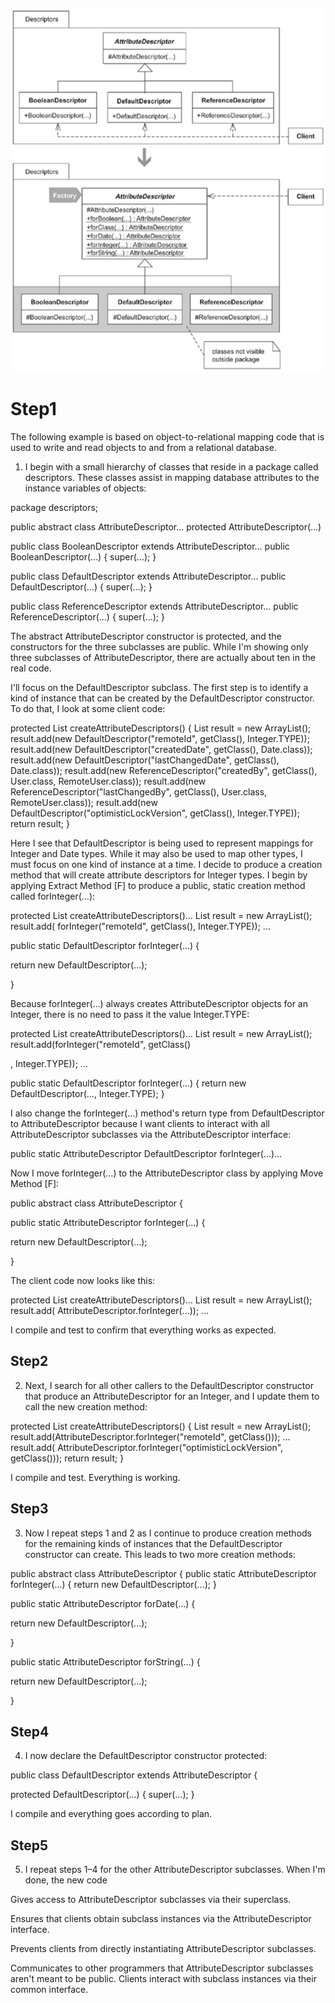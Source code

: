 ![encapsulate class with factory](./Screenshot%20from%202020-09-08%2006-40-05.png)

# Step1
The following example is based on object-to-relational mapping code that is used to write and read objects to and from a relational database.

1. I begin with a small hierarchy of classes that reside in a package called descriptors. These classes assist in mapping database attributes to the instance variables of objects:

package descriptors;

public abstract class AttributeDescriptor...
   protected AttributeDescriptor(...)

public class BooleanDescriptor extends AttributeDescriptor...
   public BooleanDescriptor(...) {
      super(...);
   }

public class DefaultDescriptor extends AttributeDescriptor...
   public DefaultDescriptor(...) {
      super(...);
   }

public class ReferenceDescriptor extends AttributeDescriptor...
   public ReferenceDescriptor(...) {
      super(...);
   }

The abstract AttributeDescriptor constructor is protected, and the constructors for the three subclasses are public. While I'm showing only three subclasses of AttributeDescriptor, there are actually about ten in the real code.

I'll focus on the DefaultDescriptor subclass. The first step is to identify a kind of instance that can be created by the DefaultDescriptor constructor. To do that, I look at some client code:

protected List createAttributeDescriptors() {
   List result = new ArrayList();
   result.add(new DefaultDescriptor("remoteId", getClass(), Integer.TYPE));
   result.add(new DefaultDescriptor("createdDate", getClass(), Date.class));
   result.add(new DefaultDescriptor("lastChangedDate", getClass(), Date.class));
   result.add(new ReferenceDescriptor("createdBy", getClass(), User.class,
      RemoteUser.class));
   result.add(new ReferenceDescriptor("lastChangedBy", getClass(), User.class,
      RemoteUser.class));
   result.add(new DefaultDescriptor("optimisticLockVersion", getClass(), Integer.TYPE));
   return result;
}

Here I see that DefaultDescriptor is being used to represent mappings for Integer and Date types. While it may also be used to map other types, I must focus on one kind of instance at a time. I decide to produce a creation method that will create attribute descriptors for Integer types. I begin by applying Extract Method [F] to produce a public, static creation method called forInteger(…):

protected List createAttributeDescriptors()...
   List result = new ArrayList();
   result.add(
forInteger("remoteId", getClass(), Integer.TYPE));
   ...


public static DefaultDescriptor forInteger(...) {
   
return new DefaultDescriptor(...);

}


Because forInteger(…) always creates AttributeDescriptor objects for an Integer, there is no need to pass it the value Integer.TYPE:

protected List createAttributeDescriptors()...
   List result = new ArrayList();
   result.add(forInteger("remoteId", getClass()

, Integer.TYPE));
   ...

public static DefaultDescriptor forInteger(...) {
   return new DefaultDescriptor(..., 
Integer.TYPE);
}

I also change the forInteger(…) method's return type from DefaultDescriptor to AttributeDescriptor because I want clients to interact with all AttributeDescriptor subclasses via the AttributeDescriptor interface:

public static 
AttributeDescriptor 
DefaultDescriptor forInteger(...)...


Now I move forInteger(…) to the AttributeDescriptor class by applying Move Method [F]:

public abstract class AttributeDescriptor {
   
public static AttributeDescriptor forInteger(...) {
      
return new DefaultDescriptor(...);
   
}


The client code now looks like this:

protected List createAttributeDescriptors()...
   List result = new ArrayList();
   result.add(
AttributeDescriptor.forInteger(...));
   ...

I compile and test to confirm that everything works as expected.

## Step2
2. Next, I search for all other callers to the DefaultDescriptor constructor that produce an AttributeDescriptor for an Integer, and I update them to call the new creation method:

protected List createAttributeDescriptors() {
   List result = new ArrayList();
   result.add(AttributeDescriptor.forInteger("remoteId", getClass()));
   ...
   result.add(
AttributeDescriptor.forInteger("optimisticLockVersion", getClass()));
   return result;
}

I compile and test. Everything is working.

## Step3
3. Now I repeat steps 1 and 2 as I continue to produce creation methods for the remaining kinds of instances that the DefaultDescriptor constructor can create. This leads to two more creation methods:

public abstract class AttributeDescriptor {
   public static AttributeDescriptor forInteger(...) {
      return new DefaultDescriptor(...);
   }

   
public static AttributeDescriptor forDate(...) {
      
return new DefaultDescriptor(...);
   
}

   
public static AttributeDescriptor forString(...) {
      
return new DefaultDescriptor(...);
   
}

## Step4
4. I now declare the DefaultDescriptor constructor protected:

public class DefaultDescriptor extends AttributeDescriptor {
   
protected DefaultDescriptor(...) {
      super(...);
   }

I compile and everything goes according to plan.

## Step5
5. I repeat steps 1–4 for the other AttributeDescriptor subclasses. When I'm done, the new code

Gives access to AttributeDescriptor subclasses via their superclass.

Ensures that clients obtain subclass instances via the AttributeDescriptor interface.

Prevents clients from directly instantiating AttributeDescriptor subclasses.

Communicates to other programmers that AttributeDescriptor subclasses aren't meant to be public. Clients interact with subclass instances via their common interface.
